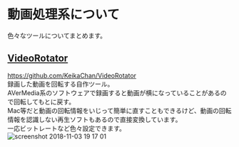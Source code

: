 # 動画処理系について  
色々なツールについてまとめます。  

## [VideoRotator](https://github.com/KeikaChan/VideoRotator)
https://github.com/KeikaChan/VideoRotator  
録画した動画を回転する自作ツール。  
AVerMedia系のソフトウェアで録画すると動画が横になっていることがあるので回転してもとに戻す。  
Mac等だと動画の回転情報をいじって簡単に直すこともできるけど、動画の回転情報を認識しない再生ソフトもあるので直接変換しています。  
一応ビットレートなど色々設定できます。  
![screenshot 2018-11-03 19 17 01](https://user-images.githubusercontent.com/4639391/47950922-1762a380-df9d-11e8-813c-85a8ad77da7b.jpg)
